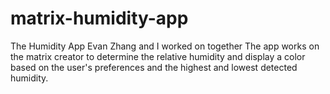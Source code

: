 # matrix-humidity-app
The Humidity App Evan Zhang and I worked on together
The app works on the matrix creator to determine the relative humidity and display a color based on the user's preferences and the highest and lowest detected humidity.
